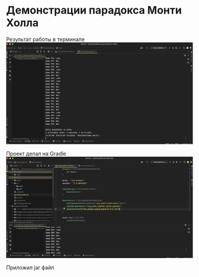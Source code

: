 # Демонстрации парадокса Монти Холла

Результат работы в терминале
![Image alt](https://github.com/IwanBelenko/Monty/blob/main/Снимок%20экрана%202024-01-31%20в%2014.55.45.png)


Проект делал на Gradle
![Image alt](https://github.com/IwanBelenko/Monty/blob/main/Снимок%20экрана%202024-01-31%20в%2014.56.36.png)


Приложил jar файл
